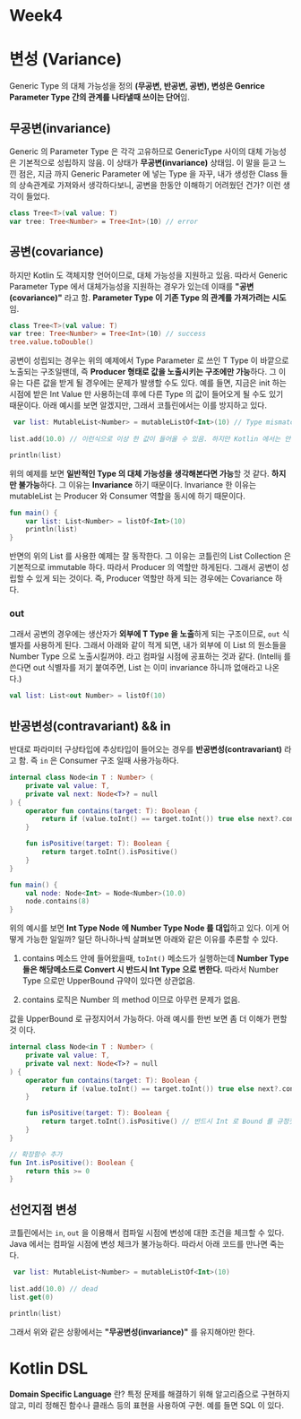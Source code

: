 # Week4

# 변성 (Variance)

Generic Type 의 대체 가능성을 정의 **(무공변, 반공변, 공변), 변성은 Genrice Parameter Type 간의 관계를 나타낼때 쓰이는 단어**임.

## 무공변(invariance)

Generic 의 Parameter Type 은 각각 고유하므로 GenericType 사이의 대체 가능성은 기본적으로 성립하지 않음. 이 상태가 **무공변(invariance)** 상태임. 이 말을 듣고 느낀 점은, 지금 까지 Generic Parameter 에 넣는 Type 을 자꾸, 내가 생성한 Class 들의 상속관계로 가져와서 생각하다보니, 공변을 한동안 이해하기 어려웠던 건가? 이런 생각이 들었다.

```kotlin
class Tree<T>(val value: T)
var tree: Tree<Number> = Tree<Int>(10) // error
```

## 공변(covariance)

하지만 Kotlin 도 객체지향 언어이므로, 대체 가능성을 지원하고 있음. 따라서 Generic Parameter Type 에서 대체가능성을 지원하는 경우가 있는데 이때를 **"공변(covariance)"** 라고 함. **Parameter Type 이 기존 Type 의 관계를 가져가려는 시도**임. 

```kotlin
class Tree<T>(val value: T)
var tree: Tree<Number> = Tree<Int>(10) // success
tree.value.toDouble()
```

공변이 성립되는 경우는 위의 예제에서 Type Parameter 로 쓰인 T Type 이 바깥으로 노출되는 구조일땐데, 즉 **Producer 형태로 값을 노출시키는 구조에만 가능**하다. 그 이유는 다른 값을 받게 될 경우에는 문제가 발생할 수도 있다. 예를 들면, 지금은 init 하는 시점에 받은 Int Value 만 사용하는데 후에 다른 Type 의 값이 들어오게 될 수도 있기 때문이다. 아래 예시를 보면 알겠지만, 그래서 코틀린에서는 이를 방지하고 있다.

```kotlin
 var list: MutableList<Number> = mutableListOf<Int>(10) // Type mismatch: inferred type is MutableList<Int> but MutableList<Number> was expected
    
list.add(10.0) // 이런식으로 이상 한 값이 들어올 수 있음. 하지만 Kotlin 에서는 안됨. 

println(list)
```

위의 예제를 보면 **일반적인 Type 의 대체 가능성을 생각해본다면 가능**할 것 같다. **하지만 불가능**하다. 그 이유는 **Invariance** 하기 때문이다. Invariance 한 이유는 mutableList 는 Producer 와 Consumer 역할을 동시에 하기 때문이다.

```kotlin
fun main() {
    var list: List<Number> = listOf<Int>(10)
    println(list)
}
```

반면의 위의 List 를 사용한 예제는 잘 동작한다. 그 이유는 코틀린의 List Collection 은 기본적으로 immutable 하다. 따라서 Producer 의 역할만 하게된다. 그래서 공변이 성립할 수 있게 되는 것이다. 즉, Producer 역할만 하게 되는 경우에는 Covariance 하다.

### out

그래서 공변의 경우에는 생산자가 **외부에 T Type 을 노출**하게 되는 구조이므로, `out` 식별자를 사용하게 된다. 그래서 아래와 같이 적게 되면, 내가 외부에 이 List 의 원소들을 Number Type 으로 노출시킬꺼야. 라고 컴파일 시점에 공표하는 것과 같다. (Intellij 를 쓴다면 out 식별자를 저기 붙여주면, List 는 이미 invariance 하니까 없애라고 나온다.)

```kotlin
val list: List<out Number> = listOf(10)
```

## 반공변성(contravariant) && in

반대로 파라미터 구상타입에 추상타입이 들어오는 경우를 **반공변성(contravariant)** 라고 함. 즉 `in` 은 Consumer 구조 일때 사용가능하다.

```kotlin
internal class Node<in T : Number> (
    private val value: T,
    private val next: Node<T>? = null
) {
    operator fun contains(target: T): Boolean {
        return if (value.toInt() == target.toInt()) true else next?.contains(target) ?: false
    }

    fun isPositive(target: T): Boolean {
        return target.toInt().isPositive()
    }
}

fun main() {
    val node: Node<Int> = Node<Number>(10.0)
    node.contains(8)
}
```

위의 예시를 보면 **Int Type Node 에 Number Type Node 를 대입**하고 있다. 이게 어떻게 가능한 일일까? 일단 하나하나씩 살펴보면 아래와 같은 이유를 추론할 수 있다.

1. contains 메소드 안에 들어왔을때, `toInt()` 메소드가 실행하는데 **Number Type 들은 해당메소드로 Convert 시 반드시 Int Type 으로 변한다.** 따라서 Number Type 으로만 UpperBound 규약이 있다면 상관없음.

2. contains 로직은 Number 의 method 이므로 아무런 문제가 없음.

값을 UpperBound 로 규정지어서 가능하다. 아래 예시를 한번 보면 좀 더 이해가 편할 것 이다.

```kotlin
internal class Node<in T : Number> (
    private val value: T,
    private val next: Node<T>? = null
) {
    operator fun contains(target: T): Boolean {
        return if (value.toInt() == target.toInt()) true else next?.contains(target) ?: false
    }

    fun isPositive(target: T): Boolean {
        return target.toInt().isPositive() // 반드시 Int 로 Bound 를 규정짓고만 확장함수를 사용가능.
    }
}

// 확장함수 추가
fun Int.isPositive(): Boolean {
    return this >= 0
}
```

## 선언지점 변성

코틀린에서는 `in`, `out` 을 이용해서 컴파일 시점에 변성에 대한 조건을 체크할 수 있다. Java 에서는 컴파일 시점에 변성 체크가 불가능하다. 따라서 아래 코드를 만나면 죽는다.

```kotlin
 var list: MutableList<Number> = mutableListOf<Int>(10) 
    
list.add(10.0) // dead
list.get(0)

println(list)
```

그래서 위와 같은 상황에서는 **"무공변성(invariance)"** 를 유지해야만 한다.

# Kotlin DSL

**Domain Specific Language** 란? 특정 문제를 해결하기 위해 알고리즘으로 구현하지 않고, 미리 정해진 함수나 클래스 등의 표현을 사용하여 구현. 예를 들면 SQL 이 있다.